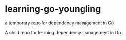 # learning-go-youngling
a temporary repo for dependency management in Go

A child repo for learning dependency management in Go
